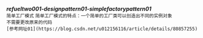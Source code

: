 **_refueltwo001-designpattern01-simplefactorypattern01_**  
`简单工厂模式` 
`简单工厂模式的特点：一个简单的工厂类可以创造出不同的实例对象`  
`不需要更改原来的代码`   
`[参考网址01](https://blog.csdn.net/u012156116/article/details/80857255)`
